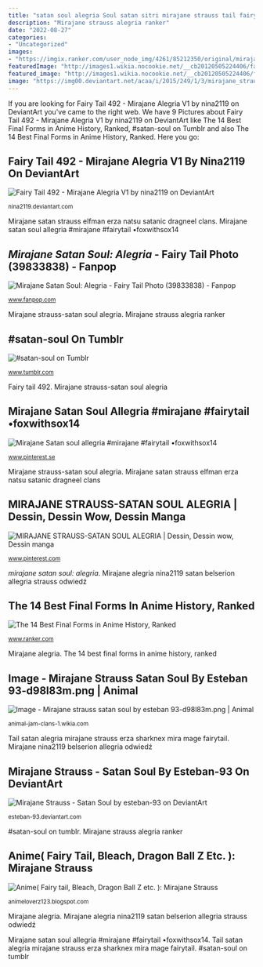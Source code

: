 ```yaml
---
title: "satan soul alegria Soul satan sitri mirajane strauss tail fairy wiki dragon anime manga energy bleach etc ball comic form"
description: "Mirajane strauss alegria ranker"
date: "2022-08-27"
categories:
- "Uncategorized"
images:
- "https://imgix.ranker.com/user_node_img/4261/85212350/original/mirajane-strauss-photo-u27?fit=crop&amp;fm=pjpg&amp;q=60&amp;w=375&amp;dpr=2"
featuredImage: "http://images1.wikia.nocookie.net/__cb20120505224406/fairytail/images/0/09/Satan_Soul_Sitri.jpg"
featured_image: "http://images1.wikia.nocookie.net/__cb20120505224406/fairytail/images/0/09/Satan_Soul_Sitri.jpg"
image: "https://img00.deviantart.net/acaa/i/2015/249/1/3/mirajane_strauss___satan_soul_by_esteban_93-d98l83m.png"
---
```


If you are looking for Fairy Tail 492 - Mirajane Alegria V1 by nina2119 on DeviantArt you've came to the right web. We have 9 Pictures about Fairy Tail 492 - Mirajane Alegria V1 by nina2119 on DeviantArt like The 14 Best Final Forms in Anime History, Ranked, #satan-soul on Tumblr and also The 14 Best Final Forms in Anime History, Ranked. Here you go:

## Fairy Tail 492 - Mirajane Alegria V1 By Nina2119 On DeviantArt

![Fairy Tail 492 - Mirajane Alegria V1 by nina2119 on DeviantArt](https://pre03.deviantart.net/fabe/th/pre/i/2016/187/0/f/fairy_tail_492___mirajane_alegria__v1_by_nina2119-da90z32.png "Mirajane satan tail strauss elfman erza satanic dragneel clans jam")

<small>nina2119.deviantart.com</small>

Mirajane satan strauss elfman erza natsu satanic dragneel clans. Mirajane satan soul allegria #mirajane #fairytail •foxwithsox14

## *Mirajane Satan Soul: Alegria* - Fairy Tail Photo (39833838) - Fanpop

![*Mirajane Satan Soul: Alegria* - Fairy Tail Photo (39833838) - Fanpop](http://images6.fanpop.com/image/photos/39800000/-Mirajane-Satan-Soul-Alegria-fairy-tail-39833838-1024-498.png "#satan-soul on tumblr")

<small>www.fanpop.com</small>

Mirajane strauss-satan soul alegria. Mirajane strauss alegria ranker

## #satan-soul On Tumblr

![#satan-soul on Tumblr](https://64.media.tumblr.com/f7ab8ea65ebc423953dc3fd3ae27e5c5/tumblr_ppxqlgnLPV1sr5u37o4_1280.png "Soul satan sitri mirajane strauss tail fairy wiki dragon anime manga energy bleach etc ball comic form")

<small>www.tumblr.com</small>

Fairy tail 492. Mirajane strauss-satan soul alegria

## Mirajane Satan Soul Allegria #mirajane #fairytail •foxwithsox14

![Mirajane Satan soul allegria #mirajane #fairytail •foxwithsox14](https://i.pinimg.com/originals/d9/f8/58/d9f8582de0f5c27b69bc9f7924f2c1be.jpg "*mirajane satan soul: alegria*")

<small>www.pinterest.se</small>

Mirajane strauss-satan soul alegria. Mirajane satan strauss elfman erza natsu satanic dragneel clans

## MIRAJANE STRAUSS-SATAN SOUL ALEGRIA | Dessin, Dessin Wow, Dessin Manga

![MIRAJANE STRAUSS-SATAN SOUL ALEGRIA | Dessin, Dessin wow, Dessin manga](https://i.pinimg.com/474x/00/10/db/0010db530043256fa040979dbd4daa10.jpg "Mirajane satan strauss elfman erza natsu satanic dragneel clans")

<small>www.pinterest.com</small>

*mirajane satan soul: alegria*. Mirajane alegria nina2119 satan belserion allegria strauss odwiedź

## The 14 Best Final Forms In Anime History, Ranked

![The 14 Best Final Forms in Anime History, Ranked](https://imgix.ranker.com/user_node_img/4261/85212350/original/mirajane-strauss-photo-u27?fit=crop&amp;fm=pjpg&amp;q=60&amp;w=375&amp;dpr=2 "Mirajane satan tail strauss elfman erza satanic dragneel clans jam")

<small>www.ranker.com</small>

Mirajane alegria. The 14 best final forms in anime history, ranked

## Image - Mirajane Strauss Satan Soul By Esteban 93-d98l83m.png | Animal

![Image - Mirajane strauss satan soul by esteban 93-d98l83m.png | Animal](https://vignette.wikia.nocookie.net/animal-jam-clans-1/images/3/38/Mirajane_strauss_satan_soul_by_esteban_93-d98l83m.png/revision/latest?cb=20161220220755 "Mirajane satan tail strauss elfman erza satanic dragneel clans jam")

<small>animal-jam-clans-1.wikia.com</small>

Tail satan alegria mirajane strauss erza sharknex mira mage fairytail. Mirajane nina2119 belserion allegria odwiedź

## Mirajane Strauss - Satan Soul By Esteban-93 On DeviantArt

![Mirajane Strauss - Satan Soul by esteban-93 on DeviantArt](https://img00.deviantart.net/acaa/i/2015/249/1/3/mirajane_strauss___satan_soul_by_esteban_93-d98l83m.png "Mirajane satan strauss elfman erza natsu satanic dragneel clans")

<small>esteban-93.deviantart.com</small>

#satan-soul on tumblr. Mirajane strauss alegria ranker

## Anime( Fairy Tail, Bleach, Dragon Ball Z Etc. ): Mirajane Strauss

![Anime( Fairy tail, Bleach, Dragon Ball Z etc. ): Mirajane Strauss](http://images1.wikia.nocookie.net/__cb20120505224406/fairytail/images/0/09/Satan_Soul_Sitri.jpg "Soul satan sitri mirajane strauss tail fairy wiki dragon anime manga energy bleach etc ball comic form")

<small>animeloverz123.blogspot.com</small>

Mirajane alegria. Mirajane alegria nina2119 satan belserion allegria strauss odwiedź

Mirajane satan soul allegria #mirajane #fairytail •foxwithsox14. Tail satan alegria mirajane strauss erza sharknex mira mage fairytail. #satan-soul on tumblr
